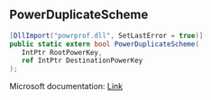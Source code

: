 ## PowerDuplicateScheme

```csharp
[DllImport("powrprof.dll", SetLastError = true)]
public static extern bool PowerDuplicateScheme(
   IntPtr RootPowerKey,
   ref IntPtr DestinationPowerKey
);
```

Microsoft documentation: [Link](https://docs.microsoft.com/en-us/windows/win32/api/powrprof/nf-powrprof-powerduplicatescheme)
